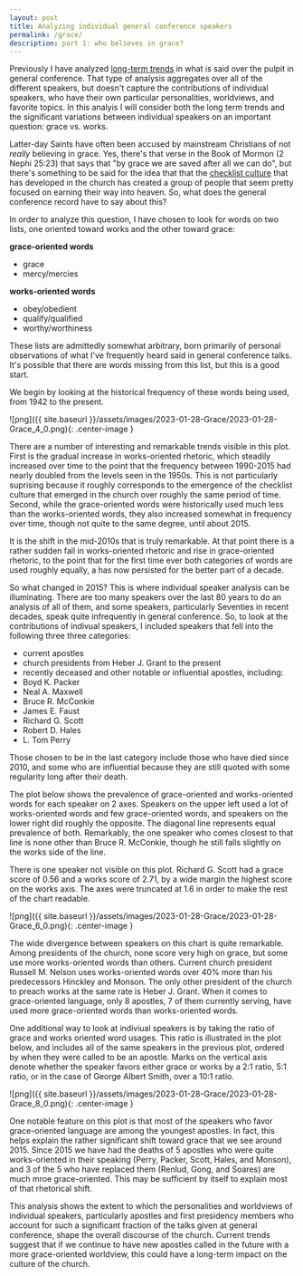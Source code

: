 ```yaml
---
layout: post
title: Analyzing individual general conference speakers
permalink: /grace/
description: part 1: who believes in grace?
---
```


Previously I have analyzed [long-term trends](https://qhspencer.github.io/lds-data-analysis/changes/) in what is said over the pulpit in general conference. That type of analysis aggregates over all of the different speakers, but doesn't capture the contributions of individual speakers, who have their own particular personalities, worldviews, and favorite topics. In this analyis I will consider both the long term trends and the significant variations between individual speakers on an important question: grace vs. works.

Latter-day Saints have often been accused by mainstream Christians of not _really_ believing in grace. Yes, there's that verse in the Book of Mormon (2 Nephi 25:23) that says that "by grace we are saved after all we can do", but there's something to be said for the idea that that the [checklist culture](https://qhspencer.github.io/lds-data-analysis/checklist/) that has developed in the church has created a group of people that seem pretty focused on earning their way into heaven. So, what does the general conference record have to say about this?

In order to analyze this question, I have chosen to look for words on two lists, one oriented toward works and the other toward grace:

**grace-oriented words**
- grace
- mercy/mercies

**works-oriented words**
- obey/obedient
- qualify/qualified
- worthy/worthiness

These lists are admittedly somewhat arbitrary, born primarily of personal observations of what I've frequently heard said in general conference talks. It's possible that there are words missing from this list, but this is a good start.

We begin by looking at the historical frequency of these words being used, from 1942 to the present.

![png]({{ site.baseurl }}/assets/images/2023-01-28-Grace/2023-01-28-Grace_4_0.png){: .center-image }

There are a number of interesting and remarkable trends visible in this plot. First is the gradual increase in works-oriented rhetoric, which steadily increased over time to the point that the frequency between 1990-2015 had nearly doubled from the levels seen in the 1950s. This is not particularly suprising because it roughly corresponds to the emergence of the checklist culture that emerged in the church over roughly the same period of time. Second, while the grace-oriented words were historically used much less than the works-oriented words, they also increased somewhat in frequency over time, though not quite to the same degree, until about 2015.

It is the shift in the mid-2010s that is truly remarkable. At that point there is a rather sudden fall in works-oriented rhetoric and rise in grace-oriented rhetoric, to the point that for the first time ever both categories of words are used roughly equally, a has now persisted for the better part of a decade.

So what changed in 2015? This is where individual speaker analysis can be illuminating. There are too many speakers over the last 80 years to do an analysis of all of them, and some speakers, particularly Seventies in recent decades, speak quite infrequently in general conference. So, to look at the contributions of indivual speakers, I included speakers that fell into the following three three categories:
 - current apostles
 - church presidents from Heber J. Grant to the present
 - recently deceased and other notable or influential apostles, including:
  - Boyd K. Packer
  - Neal A. Maxwell
  - Bruce R. McConkie
  - James E. Faust
  - Richard G. Scott
  - Robert D. Hales
  - L. Tom Perry

Those chosen to be in the last category include those who have died since 2010, and some who are influential because they are still quoted with some regularity long after their death.

The plot below shows the prevalence of grace-oriented and works-oriented words for each speaker on 2 axes. Speakers on the upper left used a lot of works-oriented words and few grace-oriented words, and speakers on the lower right did roughly the opposite. The diagonal line represents equal prevalence of both. Remarkably, the one speaker who comes closest to that line is none other than Bruce R. McConkie, though he still falls slightly on the works side of the line.

There is one speaker not visible on this plot. Richard G. Scott had a grace score of 0.56 and a works score of 2.71, by a wide margin the highest score on the works axis. The axes were truncated at 1.6 in order to make the rest of the chart readable.

![png]({{ site.baseurl }}/assets/images/2023-01-28-Grace/2023-01-28-Grace_6_0.png){: .center-image }

The wide divergence between speakers on this chart is quite remarkable. Among presidents of the church, none score very high on grace, but some use more works-oriented words than others. Current church president Russell M. Nelson uses works-oriented words over 40% more than his predecessors Hinckley and Monson. The only other president of the church to preach works at the same rate is Heber J. Grant. When it comes to grace-oriented language, only 8 apostles, 7 of them currently serving, have used more grace-oriented words than works-oriented words.

One additional way to look at indiviual speakers is by taking the ratio of grace and works oriented word usages. This ratio is illustrated in the plot below, and includes all of the same speakers in the previous plot, ordered by when they were called to be an apostle. Marks on the vertical axis denote whether the speaker favors either grace or works by a 2:1 ratio, 5:1 ratio, or in the case of George Albert Smith, over a 10:1 ratio.

![png]({{ site.baseurl }}/assets/images/2023-01-28-Grace/2023-01-28-Grace_8_0.png){: .center-image }

One notable feature on this plot is that most of the speakers who favor grace-oriented language are among the youngest apostles. In fact, this helps explain the rather significant shift toward grace that we see around 2015. Since 2015 we have had the deaths of 5 apostles who were quite works-oriented in their speaking (Perry, Packer, Scott, Hales, and Monson), and 3 of the 5 who have replaced them (Renlud, Gong, and Soares) are much mroe grace-oriented. This may be sufficient by itself to explain most of that rhetorical shift.

This analysis shows the extent to which the personalities and worldviews of individual speakers, particularly apostles and first presidency members who account for such a significant fraction of the talks given at general conference, shape the overall discourse of the church. Current trends suggest that if we continue to have new apostles called in the future with a more grace-oriented worldview, this could have a long-term impact on the culture of the church.
